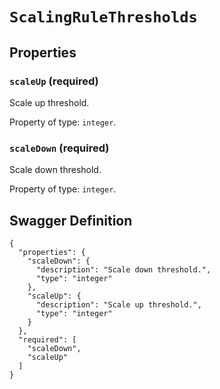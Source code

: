 # `ScalingRuleThresholds` #







## Properties ##

### `scaleUp` (required) ###

Scale up threshold.


Property of type: `integer`.




### `scaleDown` (required) ###

Scale down threshold.


Property of type: `integer`.







## Swagger Definition ##

    {
      "properties": {
        "scaleDown": {
          "description": "Scale down threshold.", 
          "type": "integer"
        }, 
        "scaleUp": {
          "description": "Scale up threshold.", 
          "type": "integer"
        }
      }, 
      "required": [
        "scaleDown", 
        "scaleUp"
      ]
    }
